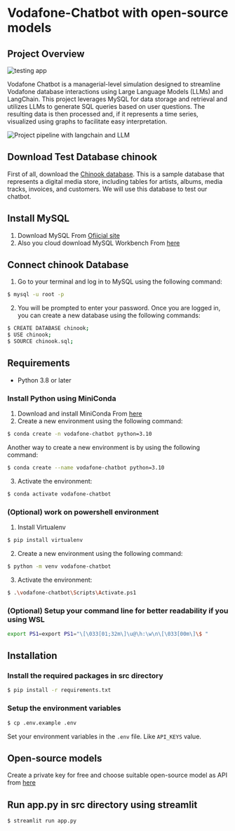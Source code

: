# Vodafone-Chatbot with open-source models

## Project Overview

![testing app](https://github.com/user-attachments/assets/4ec74e47-8534-4e7b-bd7f-d6e9fc74f37e)

Vodafone Chatbot is a managerial-level simulation designed to streamline Vodafone database interactions using Large Language Models (LLMs) and LangChain. This project leverages MySQL for data storage and retrieval and utilizes LLMs to generate SQL queries based on user questions. The resulting data is then processed and, if it represents a time series, visualized using graphs to facilitate easy interpretation.

![Project pipeline with langchain and LLM](https://encrypted-tbn0.gstatic.com/images?q=tbn:ANd9GcS-0YaK8SHX-0w-lvZFDNCnegesg0tYdBMOgw&s)



## Download Test Database chinook
First of all, download the [Chinook database](https://github.com/lerocha/chinook-database.git). This is a sample database that represents a digital media store, including tables for artists, albums, media tracks, invoices, and customers. We will use this database to test our chatbot.


## Install MySQL

1) Download MySQL From [Ofiicial site](https://dev.mysql.com/downloads/installer/)
2) Also you cloud download MySQL Workbench From [here](https://dev.mysql.com/downloads/workbench/)


## Connect chinook Database

1) Go to your terminal and log in to MySQL using the following command:
```bash
$ mysql -u root -p
```

2) You will be prompted to enter your password. Once you are logged in, you can create a new database using the following commands:
```bash
$ CREATE DATABASE chinook;
$ USE chinook;
$ SOURCE chinook.sql;
```


## Requirements

- Python 3.8 or later 

### Install Python using MiniConda

1) Download and install MiniConda From [here](https://docs.anaconda.com/free/miniconda/#quick-command-line-install)
2) Create a new environment using the following command:
```bash
$ conda create -n vodafone-chatbot python=3.10
```

Another way to create a new environment is by using the following command:
```bash
$ conda create --name vodafone-chatbot python=3.10
```

3) Activate the environment:
```bash
$ conda activate vodafone-chatbot
```

### (Optional) work on powershell environment

1) Install Virtualenv
```bash
$ pip install virtualenv
```

2) Create a new environment using the following command:
```bash
$ python -m venv vodafone-chatbot
```

3) Activate the environment:
```bash
$ .\vodafone-chatbot\Scripts\Activate.ps1
```

### (Optional) Setup your command line for better readability if you using WSL
```bash
export PS1=export PS1="\[\033[01;32m\]\u@\h:\w\n\[\033[00m\]\$ "
```

## Installation

### Install the required packages in src directory

```bash
$ pip install -r requirements.txt
```

### Setup the environment variables

```bash
$ cp .env.example .env
```

Set your environment variables in the `.env` file. Like `API_KEYS` value.


## Open-source models

Create a private key for free and choose suitable open-source model as API from [here](https://console.groq.com/docs/models)

## Run app.py in src directory using streamlit

```bash
$ streamlit run app.py
```
